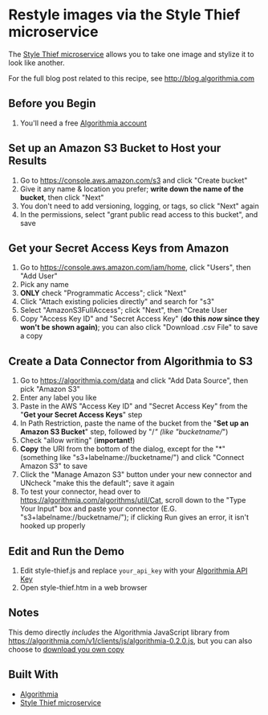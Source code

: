 # Restyle images via the Style Thief microservice

The [Style Thief microservice](https://algorithmia.com/algorithms/bkyan/StyleThief) allows you to take one image and stylize it to look like another.

For the full blog post related to this recipe, see http://blog.algorithmia.com

## Before you Begin

1. You'll need a free [Algorithmia account](https://algorithmia.com/signup)

## Set up an Amazon S3 Bucket to Host your Results

1. Go to https://console.aws.amazon.com/s3 and click "Create bucket"
2. Give it any name & location you prefer; **write down the name of the bucket**, then click "Next"
3. You don't need to add versioning, logging, or tags, so click "Next" again
4. In the permissions, select "grant public read access to this bucket", and save

## Get your Secret Access Keys from Amazon
1. Go to https://console.aws.amazon.com/iam/home, click "Users", then "Add User"
2. Pick any name
3. **ONLY** check "Programmatic Access"; click "Next"
4. Click "Attach existing policies directly" and search for "s3"
5. Select "AmazonS3FullAccess"; click "Next", then "Create User
6. Copy "Access Key ID" and "Secret Access Key" (**do this _now_ since they won't be shown again)**; you can also click "Download .csv File" to save a copy

## Create a Data Connector from Algorithmia to S3
1. Go to https://algorithmia.com/data and click "Add Data Source", then pick "Amazon S3"
2. Enter any label you like
3. Paste in the AWS "Access Key ID" and "Secret Access Key" from the "**Get your Secret Access Keys**" step
4. In Path Restriction, paste the name of the bucket from the "**Set up an Amazon S3 Bucket**" step, followed by "/*" (like "bucketname/*")
5. Check "allow writing" (**important!**)
6. **Copy** the URI from the bottom of the dialog, except for the "*" (something like "s3+labelname://bucketname/") and click "Connect Amazon S3" to save
7. Click the "Manage Amazon S3" button under your new connector and UNcheck "make this the default"; save it again
8. To test your connector, head over to https://algorithmia.com/algorithms/util/Cat, scroll down to the "Type Your Input" box and paste your connector (E.G. "s3+labelname://bucketname/"); if clicking Run gives an error, it isn't hooked up properly


## Edit and Run the Demo

1. Edit style-thief.js and replace `your_api_key` with your [Algorithmia API Key](http://developers.algorithmia.com/basics/customizing-api-keys/)
2. Open style-thief.htm in a web browser

## Notes

This demo directly *includes* the Algorithmia JavaScript library from https://algorithmia.com/v1/clients/js/algorithmia-0.2.0.js, but you can also choose to [download you own copy](https://algorithmia.com/developers/clients/javascript/)

## Built With

* [Algorithmia](https://algorithmia.com)
* [Style Thief microservice](https://algorithmia.com/algorithms/bkyan/StyleThief)

